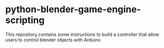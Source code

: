 # python-blender-game-engine-scripting
This repository contains some instructions to build a controller that allow users to control blender objects with Arduino
